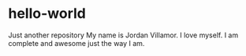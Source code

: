# hello-world
Just another repository
My name is Jordan Villamor. I love myself. I am complete and awesome just the way I am.
